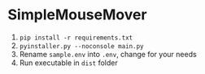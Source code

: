 # SimpleMouseMover
1. `pip install -r requirements.txt`
2. `pyinstaller.py --noconsole main.py`
3. Rename `sample.env` into `.env`, change for your needs
4. Run executable in `dist` folder